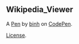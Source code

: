 Wikipedia_Viewer
----------------


A [Pen](https://codepen.io/spoonable/pen/JJzeob) by [binh](http://codepen.io/spoonable) on [CodePen](http://codepen.io/).

[License](https://codepen.io/spoonable/pen/JJzeob/license).